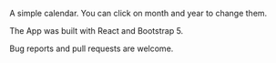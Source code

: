 A simple calendar. You can click on month and year to change them. 

The App was built with React and Bootstrap 5.

Bug reports and pull requests are welcome.
